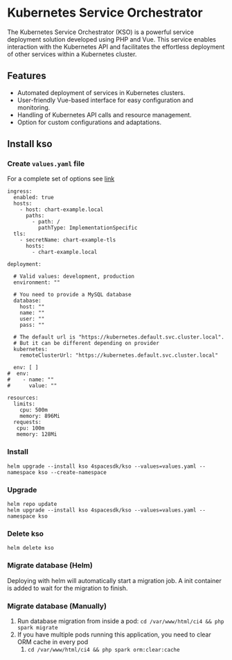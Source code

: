 # Kubernetes Service Orchestrator
The Kubernetes Service Orchestrator (KSO) is a powerful service deployment solution developed using PHP and Vue. 
This service enables interaction with the Kubernetes API and facilitates the effortless deployment of other services within a Kubernetes cluster.

## Features
* Automated deployment of services in Kubernetes clusters.
* User-friendly Vue-based interface for easy configuration and monitoring.
* Handling of Kubernetes API calls and resource management.
* Option for custom configurations and adaptations.

## Install kso
### Create `values.yaml` file
For a complete set of options see [link](https://github.com/4spacesdk/helm-charts/blob/master/charts/kubernetes-service-orchestrator/values.yaml)
```
ingress:
  enabled: true
  hosts:
    - host: chart-example.local
      paths:
        - path: /
          pathType: ImplementationSpecific
  tls:
    - secretName: chart-example-tls
      hosts:
        - chart-example.local

deployment:

  # Valid values: development, production
  environment: ""

  # You need to provide a MySQL database
  database:
    host: ""
    name: ""
    user: ""
    pass: ""

  # The default url is "https://kubernetes.default.svc.cluster.local".
  # But it can be different depending on provider
  kubernetes:
    remoteClusterUrl: "https://kubernetes.default.svc.cluster.local"

  env: [ ]
#  env:
#    - name: ""
#      value: ""

resources:
  limits:
    cpu: 500m
    memory: 896Mi
  requests:
   cpu: 100m
   memory: 128Mi

```
### Install
```
helm upgrade --install kso 4spacesdk/kso --values=values.yaml --namespace kso --create-namespace
```

### Upgrade
```
helm repo update
helm upgrade --install kso 4spacesdk/kso --values=values.yaml --namespace kso
```

### Delete kso
```
helm delete kso
```

### Migrate database (Helm)
Deploying with helm will automatically start a migration job.
A init container is added to wait for the migration to finish.

### Migrate database (Manually)
1. Run database migration from inside a pod: `cd /var/www/html/ci4 && php spark migrate`
2. If you have multiple pods running this application, you need to clear ORM cache in every pod
    1. `cd /var/www/html/ci4 && php spark orm:clear:cache` 
